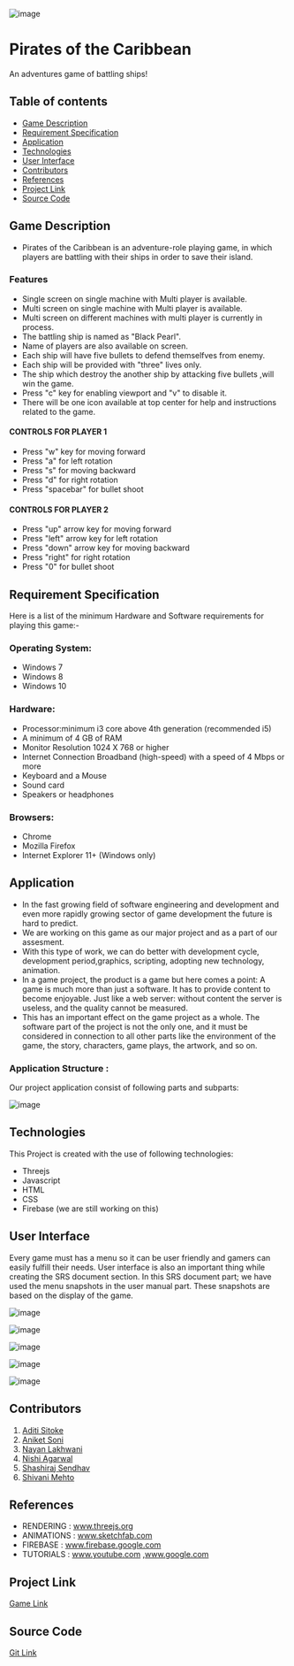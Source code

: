 ![image](https://user-images.githubusercontent.com/51989436/62003257-090f7580-b132-11e9-91ad-c5369a4cdf15.png)
# Pirates of the Caribbean
An adventures game of battling ships!

## Table of contents
* [Game Description](#game-description)
* [Requirement Specification](#requirement-specification)
* [Application](#application)
* [Technologies](#technologies)
* [User Interface](#user-interface)
* [Contributors](#contributors)
* [References](#references)
* [Project Link](#project-link)
* [Source Code](#source-code)

## Game Description
 
* Pirates of the Caribbean is an adventure-role playing game, in which players are battling with their ships in order to save their island.

### Features
* Single screen on single machine with Multi player is available.
* Multi screen on single machine with Multi player is available.
* Multi screen on different machines with multi player is currently in process.
* The battling ship is named as "Black Pearl".
* Name of players are also available on screen.
* Each ship will have five bullets to defend themselfves from enemy.
* Each ship will be provided with "three" lives only.
* The ship which destroy the another ship by attacking five bullets ,will win the game.
* Press "c" key for enabling viewport and "v" to disable it.
* There will be one icon available at top center for help and instructions related to the game.

#### CONTROLS FOR PLAYER 1

- Press "w" key for moving forward
- Press "a" for left rotation
- Press "s" for moving backward
- Press "d" for right rotation
- Press "spacebar" for bullet shoot

#### CONTROLS FOR PLAYER 2

- Press "up" arrow key for moving forward
- Press "left" arrow key for left rotation
- Press "down" arrow key for moving backward
- Press "right" for right rotation
- Press "0" for bullet shoot

## Requirement Specification
 Here is a list of the minimum Hardware and Software requirements for playing this game:-

### Operating System:
  * Windows 7 
  * Windows 8 
  * Windows 10

### Hardware:

* Processor:minimum i3 core above 4th generation (recommended i5)
* A minimum of 4 GB of RAM
* Monitor Resolution 1024 X 768 or higher
* Internet Connection Broadband (high-speed) with a speed of 4 Mbps or more
* Keyboard and a Mouse 
* Sound card
* Speakers or headphones

### Browsers:

* Chrome
* Mozilla Firefox
* Internet Explorer 11+ (Windows only)

## Application

* In the fast growing field of software engineering and development and even more rapidly growing sector of game development the future is hard to predict.
* We are working on this game as our major project and as a part of our assesment.
* With this type of work, we can do better with development cycle, development period,graphics, scripting, adopting new technology, animation.
* In a game project, the product is a game but here comes a point: A game is much more than just a software. It has to provide content to become enjoyable. Just like a web server: without content the server is useless, and the quality cannot be measured. 
* This has an important effect on the game project as a whole. The software part of the project is not the only one, and it must be considered in connection to all other parts like the environment of the game, the story, characters, game plays, the artwork, and so on.

### Application Structure :
Our project application consist of following parts and subparts:

![image](https://user-images.githubusercontent.com/51989436/62191503-3574fd00-b391-11e9-97eb-ae889e4bc99e.png)


## Technologies

 This Project is created with the use of following technologies:
 
* Threejs
* Javascript
* HTML
* CSS 
* Firebase (we are still working on this)

## User Interface

Every game must has a menu so it can be user friendly and gamers can easily fulfill their needs. 
User interface is also an important thing while creating the SRS document section.
In this SRS document part; we have used the menu snapshots in the user manual part. 
These snapshots are based on the display of the game. 

![image](https://user-images.githubusercontent.com/51989436/62132345-8685e200-b2fa-11e9-8c41-350d0d8b20be.png)

![image](https://user-images.githubusercontent.com/51989436/62132817-64d92a80-b2fb-11e9-87a3-a4aa397a87e3.png)

![image](https://user-images.githubusercontent.com/51989436/62134186-ad91e300-b2fd-11e9-8fc4-cedfa6d3c089.png)

![image](https://user-images.githubusercontent.com/51989436/62134310-e16d0880-b2fd-11e9-8bc3-f371e6882834.png)

![image](https://user-images.githubusercontent.com/51989436/62190678-97ccfe00-b38f-11e9-9141-c8ba927b83b6.png)

## Contributors
1. [Aditi Sitoke](https://www.linkedin.com/in/aditi-sitoke-54805613a/)
2. [Aniket Soni](https://www.linkedin.com/in/aniket-soni-sbg/)
3. [Nayan Lakhwani](https://www.linkedin.com/in/nayan-lakhwani-3a6707110/)
4. [Nishi Agarwal](https://www.linkedin.com/in/nishi-agarwal-89a91216a/)
5. [Shashiraj Sendhav](https://www.linkedin.com/in/shashiraj-sendhav-966a7b175/)
6. [Shivani Mehto](https://www.linkedin.com/in/shivani-mehto-741844157/)
 
## References
* RENDERING     : www.threejs.org
* ANIMATIONS    : www.sketchfab.com     
* FIREBASE      : www.firebase.google.com
* TUTORIALS     : www.youtube.com ,www.google.com

## Project Link
[Game Link](https://piratesteam.github.io/POC/index.html)

## Source Code
[Git Link](https://github.com/piratesteam/POC)
